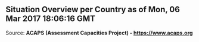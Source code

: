 ## Situation Overview per Country as of Mon, 06 Mar 2017 18:06:16 GMT

Source: **ACAPS (Assessment Capacities Project) - https://www.acaps.org**